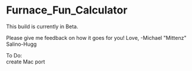 # Furnace_Fun_Calculator

This build is currently in Beta.

Please give me feedback on how it goes for you!
Love,
-Michael "Mittenz" Salino-Hugg



To Do:  
create Mac port
